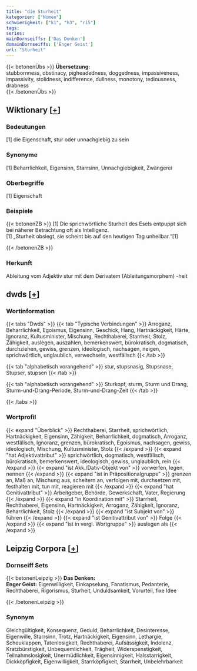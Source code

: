 ```yaml
---
title: "die Sturheit"
kategorien: ["Nomen"]
schwierigkeit: ["k1", "h3", "r15"]
tags:
series:
mainDornseiffs: ['Das Denken']
domainDornseiffs: ['Enger Geist']
url: "Sturheit"
---
```


{{< betonenÜbs >}}
**Übersetzung:**  
stubbornness, obstinacy, pigheadedness, doggedness, impassiveness, impassivity, stolidness, indifference, dullness, monotony, tediousness, drabness  
{{< /betonenÜbs >}}

## Wiktionary [[+](https://de.wiktionary.org/wiki/Sturheit)]

### Bedeutungen
[1] die Eigenschaft, stur oder unnachgiebig zu sein  

### Synonyme
[1] Beharrlichkeit, Eigensinn, Starrsinn, Unnachgiebigkeit, Zwängerei  

### Oberbegriffe
[1] Eigenschaft  

### Beispiele
{{< betonenZB >}}
[1] Die sprichwörtliche Sturheit des Esels entpuppt sich bei näherer Betrachtung oft als Intelligenz.  
[1] „Sturheit obsiegt, sie scheint bis auf den heutigen Tag unheilbar.“[1]  

{{< /betonenZB >}}
### Herkunft
Ableitung vom Adjektiv stur mit dem Derivatem (Ableitungsmorphem) -heit  



## dwds [[+](https://www.dwds.de/wb/Sturheit)]

### Wortinformation
{{< tabs "Dwds" >}}
{{< tab "Typische Verbindungen" >}}
Arroganz, Beharrlichkeit, Egoismus, Eigensinn, Geschick, Hang, Hartnäckigkeit, Härte, Ignoranz, Kultusminister, Mischung, Rechthaberei, Starrheit, Stolz, Zähigkeit, auslegen, auszahlen, bemerkenswert, bürokratisch, dogmatisch, durchziehen, gewiss, grenzen, ideologisch, nachsagen, neigen, sprichwörtlich, unglaublich, verwechseln, westfälisch
{{< /tab >}}

{{< tab "alphabetisch vorangehend" >}}
stur, stupsnasig, Stupsnase, Stupser, stupsen
{{< /tab >}}

{{< tab "alphabetisch vorangehend" >}}
Sturkopf, sturm, Sturm und Drang, Sturm-und-Drang-Periode, Sturm-und-Drang-Zeit
{{< /tab >}}

{{< /tabs >}}

### Wortprofil
{{< expand "Überblick" >}} Rechthaberei, Starrheit, sprichwörtlich, Hartnäckigkeit, Eigensinn, Zähigkeit, Beharrlichkeit, dogmatisch, Arroganz, westfälisch, Ignoranz, grenzen, bürokratisch, Egoismus, nachsagen, gewiss, ideologisch, Mischung, Kultusminister, Stolz {{< /expand >}}
{{< expand "hat Adjektivattribut" >}} sprichwörtlich, dogmatisch, westfälisch, bürokratisch, bemerkenswert, ideologisch, gewiss, unglaublich, rein {{< /expand >}}
{{< expand "ist Akk./Dativ-Objekt von" >}} vorwerfen, legen, nennen {{< /expand >}}
{{< expand "ist in Präpositionalgruppe" >}} grenzen an, Maß an, Mischung aus, scheitern an, verfolgen mit, durchsetzen mit, festhalten mit, tun mit, reagieren mit {{< /expand >}}
{{< expand "hat Genitivattribut" >}} Arbeitgeber, Behörde, Gewerkschaft, Vater, Regierung {{< /expand >}}
{{< expand "in Koordination mit" >}} Starrheit, Rechthaberei, Eigensinn, Hartnäckigkeit, Arroganz, Zähigkeit, Ignoranz, Beharrlichkeit, Stolz {{< /expand >}}
{{< expand "ist Subjekt von" >}} führen {{< /expand >}}
{{< expand "ist Genitivattribut von" >}} Folge {{< /expand >}}
{{< expand "ist in vergl. Wortgruppe" >}} auslegen als {{< /expand >}}

## Leipzig Corpora [[+](https://corpora.uni-leipzig.de/en/res?word=Sturheit&corpusId=deu_newscrawl-public_2018)]

### Dornseiff Sets
{{< betonenLeipzig >}}
**Das Denken:**  
**Enger Geist:** Eigenwilligkeit, Einkapselung, Fanatismus, Pedanterie, Rechthaberei, Rigorismus, Sturheit, Unduldsamkeit, Vorurteil, fixe Idee  

{{< /betonenLeipzig >}}

### Synonym
Gleichgültigkeit, Konsequenz, Geduld, Beharrlichkeit, Desinteresse, Eigenwille, Starrsinn, Trotz, Hartnäckigkeit, Eigensinn, Lethargie, Scheuklappen, Tatenlosigkeit, Rechthaberei, Aufsässigkeit, Indolenz, Kratzbürstigkeit, Unbequemlichkeit, Trägheit, Widerspenstigkeit, Teilnahmslosigkeit, Unermüdlichkeit, Eigensinnigkeit, Halsstarrigkeit, Dickköpfigkeit, Eigenwilligkeit, Starrköpfigkeit, Starrheit, Unbelehrbarkeit

